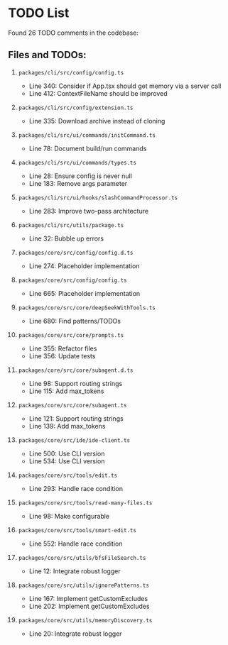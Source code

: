 # TODO List

Found 26 TODO comments in the codebase:

## Files and TODOs:

1. `packages/cli/src/config/config.ts`
   - Line 340: Consider if App.tsx should get memory via a server call
   - Line 412: ContextFileName should be improved

2. `packages/cli/src/config/extension.ts`
   - Line 335: Download archive instead of cloning

3. `packages/cli/src/ui/commands/initCommand.ts`
   - Line 78: Document build/run commands

4. `packages/cli/src/ui/commands/types.ts`
   - Line 28: Ensure config is never null
   - Line 183: Remove args parameter

5. `packages/cli/src/ui/hooks/slashCommandProcessor.ts`
   - Line 283: Improve two-pass architecture

6. `packages/cli/src/utils/package.ts`
   - Line 32: Bubble up errors

7. `packages/core/src/config/config.d.ts`
   - Line 274: Placeholder implementation

8. `packages/core/src/config/config.ts`
   - Line 665: Placeholder implementation

9. `packages/core/src/core/deepSeekWithTools.ts`
   - Line 680: Find patterns/TODOs

10. `packages/core/src/core/prompts.ts`
    - Line 355: Refactor files
    - Line 356: Update tests

11. `packages/core/src/core/subagent.d.ts`
    - Line 98: Support routing strings
    - Line 115: Add max_tokens

12. `packages/core/src/core/subagent.ts`
    - Line 121: Support routing strings
    - Line 139: Add max_tokens

13. `packages/core/src/ide/ide-client.ts`
    - Line 500: Use CLI version
    - Line 534: Use CLI version

14. `packages/core/src/tools/edit.ts`
    - Line 293: Handle race condition

15. `packages/core/src/tools/read-many-files.ts`
    - Line 98: Make configurable

16. `packages/core/src/tools/smart-edit.ts`
    - Line 552: Handle race condition

17. `packages/core/src/utils/bfsFileSearch.ts`
    - Line 12: Integrate robust logger

18. `packages/core/src/utils/ignorePatterns.ts`
    - Line 167: Implement getCustomExcludes
    - Line 202: Implement getCustomExcludes

19. `packages/core/src/utils/memoryDiscovery.ts`
    - Line 20: Integrate robust logger